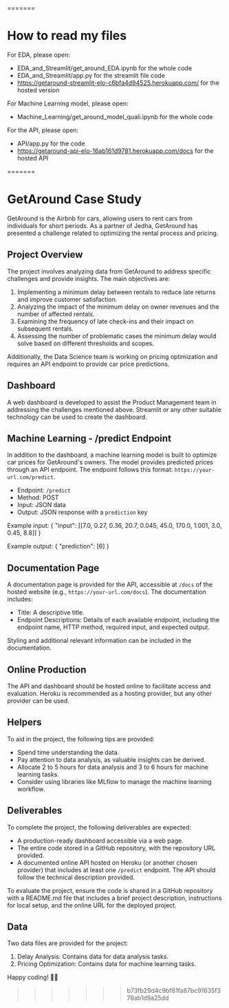 =======

# How to read my files

For EDA, please open:
  - EDA_and_Streamlit/get_around_EDA.ipynb for the whole code
  - EDA_and_Streamlit/app.py for the streamlit file code
  - https://getaround-streamlit-elo-c6bfa4d94525.herokuapp.com/ for the hosted version

For Machine Learning model, please open:
  - Machine_Learning/get_around_model_quali.ipynb for the whole code

For the API, please open:
  - API/app.py for the code
  - https://getaround-api-elo-16ab161d9781.herokuapp.com/docs for the hosted API

=======


# GetAround Case Study

GetAround is the Airbnb for cars, allowing users to rent cars from individuals for short periods. As a partner of Jedha, GetAround has presented a challenge related to optimizing the rental process and pricing.

## Project Overview

The project involves analyzing data from GetAround to address specific challenges and provide insights. The main objectives are:

1. Implementing a minimum delay between rentals to reduce late returns and improve customer satisfaction.
2. Analyzing the impact of the minimum delay on owner revenues and the number of affected rentals.
3. Examining the frequency of late check-ins and their impact on subsequent rentals.
4. Assessing the number of problematic cases the minimum delay would solve based on different thresholds and scopes.

Additionally, the Data Science team is working on pricing optimization and requires an API endpoint to provide car price predictions.

## Dashboard

A web dashboard is developed to assist the Product Management team in addressing the challenges mentioned above. Streamlit or any other suitable technology can be used to create the dashboard.

## Machine Learning - /predict Endpoint

In addition to the dashboard, a machine learning model is built to optimize car prices for GetAround's owners. The model provides predicted prices through an API endpoint. The endpoint follows this format: `https://your-url.com/predict`.

- Endpoint: `/predict`
- Method: POST
- Input: JSON data
- Output: JSON response with a `prediction` key

Example input:
{
  "input": [[7.0, 0.27, 0.36, 20.7, 0.045, 45.0, 170.0, 1.001, 3.0, 0.45, 8.8]]
}

Example output:
{
"prediction": [6]
}


## Documentation Page

A documentation page is provided for the API, accessible at `/docs` of the hosted website (e.g., `https://your-url.com/docs`). The documentation includes:

- Title: A descriptive title.
- Endpoint Descriptions: Details of each available endpoint, including the endpoint name, HTTP method, required input, and expected output.

Styling and additional relevant information can be included in the documentation.

## Online Production

The API and dashboard should be hosted online to facilitate access and evaluation. Heroku is recommended as a hosting provider, but any other provider can be used.

## Helpers

To aid in the project, the following tips are provided:

- Spend time understanding the data.
- Pay attention to data analysis, as valuable insights can be derived.
- Allocate 2 to 5 hours for data analysis and 3 to 6 hours for machine learning tasks.
- Consider using libraries like MLflow to manage the machine learning workflow.

## Deliverables

To complete the project, the following deliverables are expected:

- A production-ready dashboard accessible via a web page.
- The entire code stored in a GitHub repository, with the repository URL provided.
- A documented online API hosted on Heroku (or another chosen provider) that includes at least one `/predict` endpoint. The API should follow the technical description provided.

To evaluate the project, ensure the code is shared in a GitHub repository with a README.md file that includes a brief project description, instructions for local setup, and the online URL for the deployed project.

## Data

Two data files are provided for the project:

1. Delay Analysis: Contains data for data analysis tasks.
2. Pricing Optimization: Contains data for machine learning tasks.

Happy coding! 👩‍💻
>>>>>>> b73fb29d4c9bf81fa87bc91635f378ab1d9a25dd
